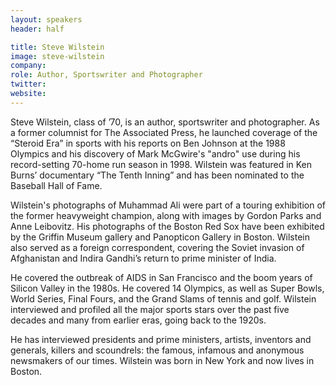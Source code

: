 ```yaml
---
layout: speakers
header: half

title: Steve Wilstein
image: steve-wilstein
company:
role: Author, Sportswriter and Photographer
twitter:
website:
---
```

Steve Wilstein, class of ’70, is an author, sportswriter and photographer. As a former columnist for The Associated Press, he launched coverage of the “Steroid Era” in sports with his reports on Ben Johnson at the 1988 Olympics and his discovery of Mark McGwire's "andro" use during his record-setting 70-home run season in 1998. Wilstein was featured in Ken Burns’ documentary “The Tenth Inning” and has been nominated to the Baseball Hall of Fame.

Wilstein's photographs of Muhammad Ali were part of a touring exhibition of the former heavyweight champion, along with images by Gordon Parks and Anne Leibovitz. His photographs of the Boston Red Sox have been exhibited by the Griffin Museum gallery and Panopticon Gallery in Boston. Wilstein also served as a foreign correspondent, covering the Soviet invasion of Afghanistan and Indira Gandhi’s return to prime minister of India.

He covered the outbreak of AIDS in San Francisco and the boom years of Silicon Valley in the 1980s. He covered 14 Olympics, as well as Super Bowls, World Series, Final Fours, and the Grand Slams of tennis and golf. Wilstein interviewed and profiled all the major sports stars over the past five decades and many from earlier eras, going back to the 1920s.

He has interviewed presidents and prime ministers, artists, inventors and generals, killers and scoundrels: the famous, infamous and anonymous newsmakers of our times. Wilstein was born in New York and now lives in Boston.
